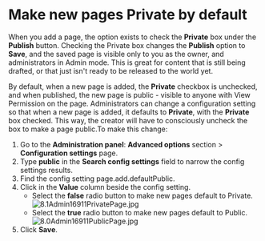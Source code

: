 # Make new pages Private by default



When you add a page, the option exists to check the **Private** box under the **Publish** button. Checking the Private box changes the **Publish** option to **Save**, and the saved page is visible only to you as the owner, and administrators in Admin mode. This is great for content that is still being drafted, or that just isn't ready to be released to the world yet.  
  
By default, when a new page is added, the **Private** checkbox is unchecked, and when published, the new page is public - visible to anyone with View Permission on the page. Administrators can change a configuration setting so that when a new page is added, it defaults to **Private**, with the **Private** box checked. This way, the creator will have to consciously uncheck the box to make a page public.To make this change:  
 

1. Go to the **Administration panel**: **Advanced options** section &gt; **Configuration settings** page.
2. Type **public** in the **Search config settings** field to narrow the config settings results.
3. Find the config setting page.add.defaultPublic.
4. Click in the **Value** column beside the config setting.
   * Select the **false** radio button to make new pages default to Private.  ![8.1Admin16911PrivatePage.jpg](https://community.thoughtfarmer.com/imagethumb/240841070000/16890/287x124/False/8.1Admin16911PrivatePage.jpg)  
   * Select the **true** radio button to make new pages default to Public.  ![8.0Admin16911PublicPage.jpg](https://community.thoughtfarmer.com/imagethumb/241765770000/16891/287x124/False/8.0Admin16911PublicPage.jpg)  
5. Click **Save**.

